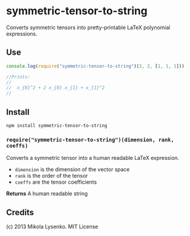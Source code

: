 symmetric-tensor-to-string
==========================
Converts symmetric tensors into pretty-printable LaTeX polynomial expressions.

## Use

```javascript
console.log(require("symmetric-tensor-to-string")(2, 2, [1, 1, 1]))

//Prints:
//
//  x_{0}^2 + 2 x_{0} x_{1} + x_{1}^2
//
```

## Install

    npm install symmetric-tensor-to-string

### `require("symmetric-tensor-to-string")(dimension, rank, coeffs)`
Converts a symmetric tensor into a human readable LaTeX expression.

* `dimension` is the dimension of the vector space
* `rank` is the order of the tensor
* `coeffs` are the tensor coefficients

**Returns** A human readable string

## Credits
(c) 2013 Mikola Lysenko. MIT License